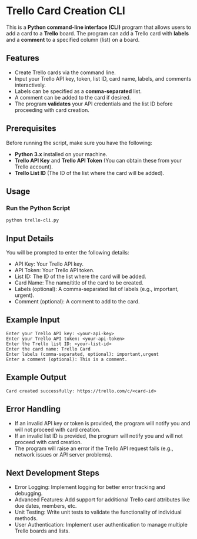 # Trello Card Creation CLI

This is a **Python command-line interface (CLI)** program that allows users to add a card to a **Trello** board. The program can add a Trello card with **labels** and a **comment** to a specified column (list) on a board.

## Features

- Create Trello cards via the command line.
- Input your Trello API key, token, list ID, card name, labels, and comments interactively.
- Labels can be specified as a **comma-separated** list.
- A comment can be added to the card if desired.
- The program **validates** your API credentials and the list ID before proceeding with card creation.

## Prerequisites

Before running the script, make sure you have the following:

- **Python 3.x** installed on your machine.
- **Trello API Key** and **Trello API Token** (You can obtain these from your Trello account).
- **Trello List ID** (The ID of the list where the card will be added).

## Usage

### Run the Python Script

```
python trello-cli.py
```
## Input Details
You will be prompted to enter the following details:

- API Key: Your Trello API key.
- API Token: Your Trello API token.
- List ID: The ID of the list where the card will be added.
- Card Name: The name/title of the card to be created.
- Labels (optional): A comma-separated list of labels (e.g., important, urgent).
- Comment (optional): A comment to add to the card.

## Example Input
```
Enter your Trello API key: <your-api-key>
Enter your Trello API token: <your-api-token>
Enter the Trello list ID: <your-list-id>
Enter the card name: Trello Card
Enter labels (comma-separated, optional): important,urgent
Enter a comment (optional): This is a comment.
```
## Example Output
```
Card created successfully: https://trello.com/c/<card-id>
```
## Error Handling
- If an invalid API key or token is provided, the program will notify you and will not proceed with card creation.
- If an invalid list ID is provided, the program will notify you and will not proceed with card creation.
- The program will raise an error if the Trello API request fails (e.g., network issues or API server problems).
## Next Development Steps
- Error Logging: Implement logging for better error tracking and debugging.
- Advanced Features: Add support for additional Trello card attributes like due dates, members, etc.
- Unit Testing: Write unit tests to validate the functionality of individual methods.
- User Authentication: Implement user authentication to manage multiple Trello boards and lists.
